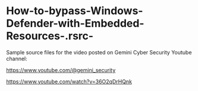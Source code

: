 # How-to-bypass-Windows-Defender-with-Embedded-Resources-.rsrc-

Sample source files for the video posted on Gemini Cyber Security Youtube channel:

https://www.youtube.com/@gemini_security

https://www.youtube.com/watch?v=36O2qDrHQnk
